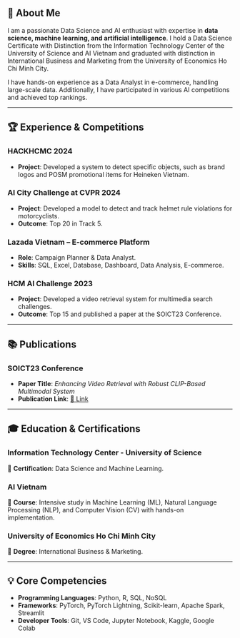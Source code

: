 ## 👋 About Me
I am a passionate Data Science and AI enthusiast with expertise in **data science, machine learning, and artificial intelligence**. I hold a Data Science Certificate with Distinction from the Information Technology Center of the University of Science and AI Vietnam and graduated with distinction in International Business and Marketing from the University of Economics Ho Chi Minh City.

I have hands-on experience as a Data Analyst in e-commerce, handling large-scale data. Additionally, I have participated in various AI competitions and achieved top rankings.

---

## 🏆 Experience & Competitions
### HACKHCMC 2024 
- **Project**: Developed a system to detect specific objects, such as brand logos and POSM promotional items for Heineken Vietnam.

### AI City Challenge at CVPR 2024 
- **Project**: Developed a model to detect and track helmet rule violations for motorcyclists.
- **Outcome**: Top 20 in Track 5.

### Lazada Vietnam – E-commerce Platform 
- **Role**: Campaign Planner & Data Analyst.
- **Skills**: SQL, Excel, Database, Dashboard, Data Analysis, E-commerce.

### HCM AI Challenge 2023 
- **Project**: Developed a video retrieval system for multimedia search challenges.
- **Outcome**: Top 15 and published a paper at the SOICT23 Conference.

---

## 📚 Publications
### **SOICT23 Conference**
- **Paper Title**: *Enhancing Video Retrieval with Robust CLIP-Based Multimodal System*
- **Publication Link**: [🔗 Link](https://dl.acm.org/doi/10.1145/3628797.3629011)

---

## 🎓 Education & Certifications
### Information Technology Center - University of Science 
🔹 **Certification**: Data Science and Machine Learning.

### AI Vietnam 
🔹 **Course**: Intensive study in Machine Learning (ML), Natural Language Processing (NLP), and Computer Vision (CV) with hands-on implementation.

### University of Economics Ho Chi Minh City 
🔹 **Degree**: International Business & Marketing.

---

## 💡 Core Competencies
- **Programming Languages**: Python, R, SQL, NoSQL
- **Frameworks**: PyTorch, PyTorch Lightning, Scikit-learn, Apache Spark, Streamlit
- **Developer Tools**: Git, VS Code, Jupyter Notebook, Kaggle, Google Colab
